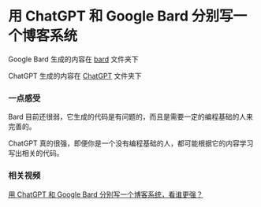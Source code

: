 # 用 ChatGPT 和 Google Bard 分别写一个博客系统

Google Bard 生成的内容在 [bard](bard) 文件夹下

ChatGPT 生成的内容在 [ChatGPT](chatgpt) 文件夹下

### 一点感受

Bard 目前还很弱，它生成的代码是有问题的，而且是需要一定的编程基础的人来完善的。 

ChatGPT 真的很强，即便你是一个没有编程基础的人，都可能根据它的内容学习写出相关的代码。

### 相关视频

[用 ChatGPT 和 Google Bard 分别写一个博客系统，看谁更强？](https://www.youtube.com/watch?v=TPhXy2dfyvA) 
